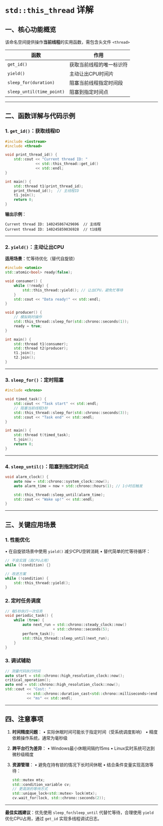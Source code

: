 
# `std::this_thread` 详解

## 一、核心功能概览
该命名空间提供操作**当前线程**的实用函数，需包含头文件 `<thread>`

| 函数                     | 作用                          |
|--------------------------|-------------------------------|
| `get_id()`               | 获取当前线程的唯一标识符      |
| `yield()`                | 主动让出CPU时间片             |
| `sleep_for(duration)`    | 阻塞当前线程指定时间段        |
| `sleep_until(time_point)`| 阻塞到指定时间点              |

---

## 二、函数详解与代码示例

### 1. `get_id()`：获取线程ID
```cpp
#include <iostream>
#include <thread>

void print_thread_id() {
    std::cout << "Current thread ID: " 
              << std::this_thread::get_id() 
              << std::endl;
}

int main() {
    std::thread t1(print_thread_id);
    print_thread_id();  // 主线程ID
    t1.join();
    return 0;
}
```
**输出示例**：
```
Current thread ID: 140245867429696  // 主线程
Current thread ID: 140245859036928  // t1线程
```

---

### 2. `yield()`：主动让出CPU
**适用场景**：忙等待优化（替代自旋锁）
```cpp
#include <atomic>
std::atomic<bool> ready(false);

void consumer() {
    while (!ready) {
        std::this_thread::yield(); // 让出CPU，避免忙等待
    }
    std::cout << "Data ready!" << std::endl;
}

void producer() {
    // 模拟耗时操作
    std::this_thread::sleep_for(std::chrono::seconds(1));
    ready = true;
}

int main() {
    std::thread t1(consumer);
    std::thread t2(producer);
    t1.join();
    t2.join();
}
```

---

### 3. `sleep_for()`：定时阻塞
```cpp
#include <chrono>

void timed_task() {
    std::cout << "Task start" << std::endl;
    // 阻塞当前线程3秒
    std::this_thread::sleep_for(std::chrono::seconds(3));
    std::cout << "Task end" << std::endl;
}

int main() {
    std::thread t(timed_task);
    t.join();
    return 0;
}
```

---

### 4. `sleep_until()`：阻塞到指定时间点
```cpp
void alarm_clock() {
    auto now = std::chrono::system_clock::now();
    auto alarm_time = now + std::chrono::hours(1); // 1小时后触发

    std::this_thread::sleep_until(alarm_time);
    std::cout << "Wake up!" << std::endl;
}
```

---

## 三、关键应用场景

### 1. 性能优化
• 在自旋锁场景中使用 `yield()` 减少CPU空转消耗
• 替代简单的忙等待循环：
  ```cpp
  // 不良实践（高CPU占用）
  while (!condition) {}

  // 改进方案
  while (!condition) {
      std::this_thread::yield();
  }
  ```

### 2. 定时任务调度
```cpp
// 每5秒执行一次任务
void periodic_task() {
    while (true) {
        auto next_run = std::chrono::steady_clock::now() 
                      + std::chrono::seconds(5);
        perform_task();
        std::this_thread::sleep_until(next_run);
    }
}
```

### 3. 调试辅助
```cpp
// 测量代码执行时间
auto start = std::chrono::high_resolution_clock::now();
critical_operation();
auto end = std::chrono::high_resolution_clock::now();
std::cout << "Cost: " 
          << std::chrono::duration_cast<std::chrono::milliseconds>(end - start).count()
          << "ms" << std::endl;
```

---

## 四、注意事项
1. **时间精度问题**：
   • 实际休眠时间可能长于指定时间（受系统调度影响）
   • 精度依赖操作系统，通常为毫秒级

2. **跨平台行为差异**：
   • Windows最小休眠间隔约15ms
   • Linux实时系统可达到微秒级精度

3. **资源管理**：
   • 避免在持有锁的情况下长时间休眠
   • 结合条件变量实现高效等待：
     ```cpp
     std::mutex mtx;
     std::condition_variable cv;
     // 更高效的等待方式
     std::unique_lock<std::mutex> lock(mtx);
     cv.wait_for(lock, std::chrono::seconds(2));
     ```

---

**最佳实践建议**：优先使用 `sleep_for`/`sleep_until` 代替忙等待，合理使用 `yield` 优化CPU占用，通过 `get_id` 实现多线程调试日志。